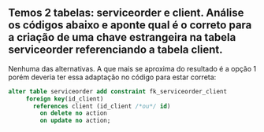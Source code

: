 ## Temos 2 tabelas: serviceorder e client. Análise os códigos abaixo e aponte qual é o correto para a criação de uma chave estrangeira na tabela serviceorder referenciando a tabela client.

Nenhuma das alternativas. A que mais se aproxima do resultado é a opção 1 porém deveria ter essa adaptação no código para estar correta:

```sql
alter table serviceorder add constraint fk_serviceorder_client
     foreign key(id_client)
       references client (id_client /*ou*/ id)
         on delete no action
         on update no action;
```
